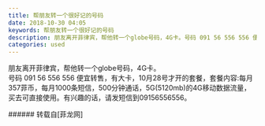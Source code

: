 ```yaml
---
title: 帮朋友转一个很好记的号码
date: 2018-10-30 04:05
keywords: 帮朋友转一个很好记的号码
description: 朋友离开菲律宾，帮他转一个globe号码，4G卡。号码 091 56 556 556 便宜转售，有大卡，10月28号才开的套餐，套餐内容:每月357菲币，每月1000条短信，500分钟通话，5G(5120mb)的4G移动数据流量，买去可直接使用。有兴趣的话，请发短信到09156556556。
categories: used
---
```

<td class="t_f" id="postmessage_2187724">

朋友离开菲律宾，帮他转一个globe号码，4G卡。<br/>
号码 091 56 556 556 便宜转售，有大卡，10月28号才开的套餐，套餐内容:每月357菲币，每月1000条短信，500分钟通话，5G(5120mb)的4G移动数据流量，买去可直接使用。有兴趣的话，请发短信到09156556556。<br/>
</td>
###### 转载自[菲龙网]